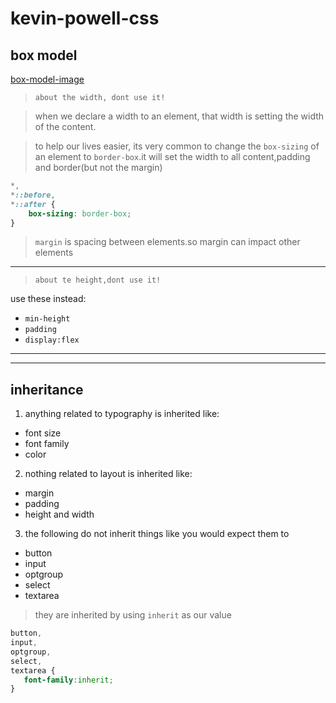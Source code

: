 # kevin-powell-css
## box model
[box-model-image](./img/27.png)

>`about the width, dont use it!`  

>when we declare a width to an element, that width is setting the width of the content.

>to help our lives easier, its very common to change  the `box-sizing` of an element to `border-box`.it will set the width to all content,padding and border(but not the margin)
```css
*,
*::before,
*::after {
    box-sizing: border-box;
}
```
>`margin` is spacing between elements.so margin can impact other elements

<hr>

>`about te height,dont use it!`

 use these instead:

- `min-height` 
- `padding` 
- `display:flex`

<hr>
<hr>

## inheritance
1. anything related to typography is inherited
like:
- font size 
- font family
- color
2. nothing related to layout is inherited
like:
- margin
- padding 
- height and width
3. the following do not inherit things like you would expect them to
- button
- input
- optgroup
- select
- textarea
>they are inherited by using `inherit` as our value
```css
button,
input,
optgroup,
select,
textarea {
   font-family:inherit;
}
```